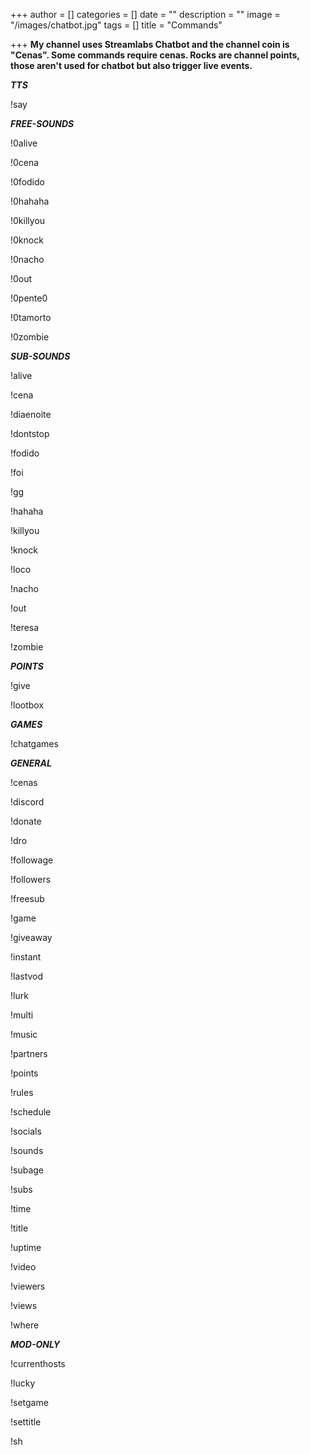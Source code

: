 +++
author = []
categories = []
date = ""
description = ""
image = "/images/chatbot.jpg"
tags = []
title = "Commands"

+++
**My channel uses Streamlabs Chatbot and the channel coin is "Cenas". Some commands require cenas. Rocks are channel points, those aren't used for chatbot but also trigger live events.**

**_TTS_**

!say

**_FREE-SOUNDS_**

!0alive

!0cena

!0fodido

!0hahaha

!0killyou

!0knock

!0nacho

!0out

!0pente0

!0tamorto

!0zombie

**_SUB-SOUNDS_**

!alive

!cena

!diaenoite

!dontstop

!fodido

!foi

!gg

!hahaha

!killyou

!knock

!loco

!nacho

!out

!teresa

!zombie

**_POINTS_**

!give

!lootbox

**_GAMES_**

!chatgames

**_GENERAL_**

!cenas

!discord

!donate

!dro

!followage

!followers

!freesub

!game

!giveaway

!instant

!lastvod

!lurk

!multi

!music

!partners

!points

!rules

!schedule

!socials

!sounds

!subage

!subs

!time

!title

!uptime

!video

!viewers

!views

!where

**_MOD-ONLY_**

!currenthosts

!lucky

!setgame

!settitle

!sh